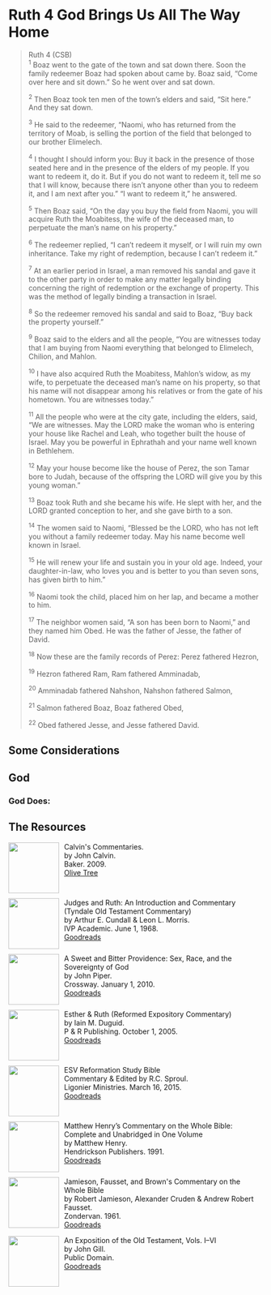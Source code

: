 # Ruth 4 God Brings Us All The Way Home

<style>

  img {
    margin-right: 10px;
    margin-bottom: 10px;
    width: 100px;
    float: left;
  }

  .olive {
    margin-left: 10px;
    width: 50px;
    float: right
  }

 </style>

>Ruth 4 (CSB)  
><sup>1</sup> Boaz went to the gate of the town and sat down there. Soon the family redeemer Boaz had spoken about came by. Boaz said, “Come over here and sit down.” So he went over and sat down.
>
><sup>2</sup> Then Boaz took ten men of the town’s elders and said, “Sit here.” And they sat down.
>
><sup>3</sup> He said to the redeemer, “Naomi, who has returned from the territory of Moab, is selling the portion of the field that belonged to our brother Elimelech.
>
><sup>4</sup> I thought I should inform you: Buy it back in the presence of those seated here and in the presence of the elders of my people. If you want to redeem it, do it. But if you do not want to redeem it, tell me so that I will know, because there isn’t anyone other than you to redeem it, and I am next after you.” “I want to redeem it,” he answered.
>
><sup>5</sup> Then Boaz said, “On the day you buy the field from Naomi, you will acquire Ruth the Moabitess, the wife of the deceased man, to perpetuate the man’s name on his property.”
>
><sup>6</sup> The redeemer replied, “I can’t redeem it myself, or I will ruin my own inheritance. Take my right of redemption, because I can’t redeem it.”
>
><sup>7</sup> At an earlier period in Israel, a man removed his sandal and gave it to the other party in order to make any matter legally binding concerning the right of redemption or the exchange of property. This was the method of legally binding a transaction in Israel.
>
><sup>8</sup> So the redeemer removed his sandal and said to Boaz, “Buy back the property yourself.”
>
><sup>9</sup> Boaz said to the elders and all the people, “You are witnesses today that I am buying from Naomi everything that belonged to Elimelech, Chilion, and Mahlon.
>
><sup>10</sup> I have also acquired Ruth the Moabitess, Mahlon’s widow, as my wife, to perpetuate the deceased man’s name on his property, so that his name will not disappear among his relatives or from the gate of his hometown. You are witnesses today.”
>
><sup>11</sup> All the people who were at the city gate, including the elders, said, “We are witnesses. May the LORD make the woman who is entering your house like Rachel and Leah, who together built the house of Israel. May you be powerful in Ephrathah and your name well known in Bethlehem.
>
><sup>12</sup> May your house become like the house of Perez, the son Tamar bore to Judah, because of the offspring the LORD will give you by this young woman.”
>
><sup>13</sup> Boaz took Ruth and she became his wife. He slept with her, and the LORD granted conception to her, and she gave birth to a son.
>
><sup>14</sup> The women said to Naomi, “Blessed be the LORD, who has not left you without a family redeemer today. May his name become well known in Israel.
>
><sup>15</sup> He will renew your life and sustain you in your old age. Indeed, your daughter-in-law, who loves you and is better to you than seven sons, has given birth to him.”
>
><sup>16</sup> Naomi took the child, placed him on her lap, and became a mother to him.
>
><sup>17</sup> The neighbor women said, “A son has been born to Naomi,” and they named him Obed. He was the father of Jesse, the father of David.
>
><sup>18</sup> Now these are the family records of Perez: Perez fathered Hezron,
>
><sup>19</sup> Hezron fathered Ram, Ram fathered Amminadab,
>
><sup>20</sup> Amminadab fathered Nahshon, Nahshon fathered Salmon,
>
><sup>21</sup> Salmon fathered Boaz, Boaz fathered Obed,
>
><sup>22</sup> Obed fathered Jesse, and Jesse fathered David.

## Some Considerations

## God

### God Does:

## The Resources

<img src="/images/commentary-calvin-set-portrait.jpg">Calvin's Commentaries.  
by John Calvin.  
Baker. 2009.  
[Olive Tree](https://www.olivetree.com/store/product.php?productid=17517)

<p style="clear:both;">

<img src="/images/commentary-totc-judges-ruth-cundall-morris.jpg">Judges and Ruth: An Introduction and Commentary (Tyndale Old Testament Commentary)  
by Arthur E. Cundall & Leon L. Morris.  
IVP Academic. June 1, 1968.  
[Goodreads](https://www.goodreads.com/book/show/5128427-judges-and-ruth)

<p style="clear:both;">

<img src="/images/commentary-ruth-bitter-and-sweet-piper.jpg">A Sweet and Bitter Providence: Sex, Race, and the Sovereignty of God  
by John Piper.  
Crossway. January 1, 2010.  
[Goodreads](https://www.goodreads.com/book/show/6641627-a-sweet-and-bitter-providence)

<p style="clear:both;">

<img src="/images/commentary-esther-ruth-duguid.jpg">Esther & Ruth (Reformed Expository Commentary)  
by Iain M. Duguid.  
P & R Publishing. October 1, 2005.  
[Goodreads](https://www.goodreads.com/book/show/1494459.Esther_Ruth)

<p style="clear:both;">

<img src="/images/bible-esv-reformation-study-sproul.jpg">ESV Reformation Study Bible  
Commentary & Edited by R.C. Sproul.  
Ligonier Ministries. March 16, 2015.  
[Goodreads](https://www.goodreads.com/book/show/53529503-esv-reformation-study-bible?ac=1&from_search=true&qid=KXDsGlDfkm&rank=1)

<p style="clear:both;">

<img src="/images/commentary-whole-bible-unabridged-henry.jpg">Matthew Henry’s Commentary on the Whole Bible: Complete and Unabridged in One Volume  
by Matthew Henry.  
Hendrickson Publishers. 1991.  
[Goodreads](https://www.goodreads.com/book/show/962955.Matthew_Henry_s_Commentary_on_the_Whole_Bible?ac=1&from_search=true&qid=DNZ1wtYZl3&rank=1)

<p style="clear:both;">

<img src="/images/commentary-whole-jfb.jpg">Jamieson, Fausset, and Brown's Commentary on the Whole Bible  
by Robert Jamieson, Alexander Cruden & Andrew Robert Fausset.  
Zondervan. 1961.  
[Goodreads](https://www.goodreads.com/book/show/3373063-jamieson-fausset-and-brown-s-commentary-on-the-whole-bible)

<p style="clear:both;">

<img src="/images/commentary-whole-gill.jpg">An Exposition of the Old Testament, Vols. I–VI  
by John Gill.  
Public Domain.  
[Goodreads](https://www.goodreads.com/book/show/18897526-gill-s-bible-commentary)

<p style="clear:both;">
